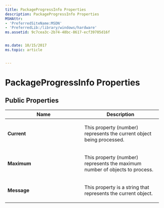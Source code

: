 ```yaml
---
title: PackageProgressInfo Properties
description: PackageProgressInfo Properties
MSHAttr:
- 'PreferredSiteName:MSDN'
- 'PreferredLib:/library/windows/hardware'
ms.assetid: 9c7cea3c-2b74-48bc-8617-ecf39705d16f


ms.date: 10/15/2017
ms.topic: article


---
```


# PackageProgressInfo Properties


## <span id="Public_Properties"></span><span id="public_properties"></span><span id="PUBLIC_PROPERTIES"></span>Public Properties


<table>
<colgroup>
<col width="50%" />
<col width="50%" />
</colgroup>
<thead>
<tr class="header">
<th>Name</th>
<th>Description</th>
</tr>
</thead>
<tbody>
<tr class="odd">
<td><p><strong>Current</strong></p></td>
<td><p>This property (number) represents the current object being processed.</p></td>
</tr>
<tr class="even">
<td><p><strong>Maximum</strong></p></td>
<td><p>This property (number) represents the maximum number of objects to process.</p></td>
</tr>
<tr class="odd">
<td><p><strong>Message</strong></p></td>
<td><p>This property is a string that represents the current object.</p></td>
</tr>
</tbody>
</table>

 

 

 






